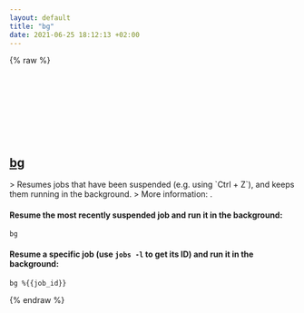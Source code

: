 ```yaml
---
layout: default
title: "bg"
date: 2021-06-25 18:12:13 +02:00
---
```

{% raw %}
<h2 id="bg">
  <a href="/en/common/bg.html">bg</a> <a href="#bg"><svg class="icon">
    <use href="/assets/images/unicode_sprite.svg#link" />
  </svg></a>
</h2>
> Resumes jobs that have been suspended (e.g. using `Ctrl + Z`), and keeps them running in the background.
> More information: <https://manned.org/bg>.

#### Resume the most recently suspended job and run it in the background:
```shell
bg
```
#### Resume a specific job (use `jobs -l` to get its ID) and run it in the background:
```shell
bg %{{job_id}}
```
{% endraw %}